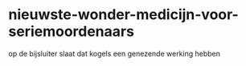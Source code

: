 # nieuwste-wonder-medicijn-voor-seriemoordenaars
op de bijsluiter slaat dat kogels een genezende werking hebben
